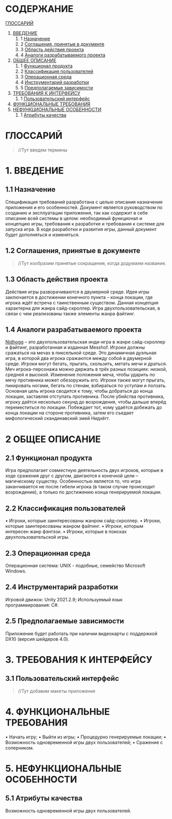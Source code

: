 # СОДЕРЖАНИЕ
[ГЛОССАРИЙ](#ГЛОССАРИЙ)

1. [ВВЕДЕНИЕ](#1.-ВВЕДЕНИЕ)
    1. 1 [Назначение](##1.1-Назначение)
    1. 2 [Соглашения, принятые в документе](##1.2-Соглашения,-принятые-в-документе)
    1. 3 [Область действия проекта](##1.3-Область-действия-проекта)
    1. 4 [Аналоги разрабатываемого проекта](##1.4-Аналоги-разрабатываемого-проекта)
2. [ОБЩЕЕ ОПИСАНИЕ](#2-ОБЩЕЕ-ОПИСАНИЕ)
    1. 1 [Функционал продукта](##2.1-Функционал-продукта)
    2. 2 [Классификация пользователей](##2.2-Классификация-пользователей)
    2. 3 [Операционная среда](##2.3-Операционная-среда)
    2. 4 [Инструментарий разработки](##2.4-Инструментарий-разработки)
    2. 5 [Предполагаемые зависимости](##2.5-Предполагаемые-зависимости)
3. [ТРЕБОВАНИЯ К ИНТЕРФЕЙСУ](#3-ТРЕБОВАНИЯ-К-ИНТЕРФЕЙСУ)
    1. 1	[Пользовательский интерфейс](##3.1-Пользовательский-интерфейс)
4.	[ФУНКЦИОНАЛЬНЫЕ ТРЕБОВАНИЯ](#4-ФУНКЦИОНАЛЬНЫЕ-ТРЕБОВАНИЯ)
5.	[НЕФУНКЦИОНАЛЬНЫЕ ОСОБЕННОСТИ](#5-НЕФУНКЦИОНАЛЬНЫЕ-ОСОБЕННОСТИ)
    1. 1	[Атрибуты качества](##5.1-Атрибуты-качества)

# ГЛОССАРИЙ

> //Тут введем термины

# 1.	ВВЕДЕНИЕ 

## 1.1	Назначение

Спецификация требований разработана с целью описания назначения приложения и его особенностей. Документ является руководством по созданию и эксплуатации приложения, так как содержит в себе описание всей системы в целом: необходимый функционал и концепцию игры, требования к разработке и требования к системе для запуска игра. В ходе разработки и развития игры, данный документ будет дополняться и изменяться. 

## 1.2	Соглашения, принятые в документе 

> //Тут изобразим принятые сокращения, когда додумаем название.

## 1.3	Область действия проекта 

Действия игры разворачиваются в двумерной среде. Идея игры заключается в достижении конечного пункта – конца локации, где игрока ждёт встреча с таинственным существом. Данная концепция характерна для жанра сайд-скроллер. Игра двухпользовательская, в связи с чем реализованы также элементы жанра файтинг. 

## 1.4	Аналоги разрабатываемого проекта 

[Nidhogg](https://nidhogggame.com/ "Nidhogg") – это двухпользовательская инди-игра в жанре сайд-скроллер и файтинг, разработанная и изданная Messhof. Игроки должны сражаться на мечах в пиксельной среде. Это динамичная дуэльная игра, в которой два игрока сражаются между собой в двумерной среде. Игроки могут бегать, прыгать, скользить, метать мечи и драться. Меч игрока-персонажа можно держать в трёх разных позициях: низкой, средней и высокой. Изменение положения меча, чтобы ударить по мечу противника может обезоружить его. Игроки также могут прыгать, пикировать ногами, бегать по стенам, взбираться по уступам и ползать. Основная цель игрока сводится к тому, чтобы добраться до конца локации, заставляя отступать противника. После убийства противника, игроку даётся несколько секунд до возрождения, чтобы дальше вперёд переместиться по локации. Побеждает тот, кому удаётся добежать до конца локации на стороне противника, затем его съедает мифологический скандинавский змей Нидхёгг.

# 2 ОБЩЕЕ ОПИСАНИЕ

## 2.1 Функционал продукта

Игра предполагает совместную деятельность двух игроков, которые в ходе сражения друг с другом, двигаются к конечной цели – магическому существу. Особенностью является то, что игра заканчивается не после гибели игрока (в таком случае происходит возрождение), а только по достижению конца генерируемой локации.

## 2.2 Классификация пользователей

•	Игроки, которые заинтересованы жанром сайд-скроллер.
•	Игроки, которые заинтересованы жанром файтинг.
•	Игроки, которым интересен жанр фэнтэзи.
•	Игроки, которые в поисках двухпользовательской игры.

## 2.3 Операционная среда

Операционная система: UNIX - подобные, семейство Microsoft Windows.

## 2.4 Инструментарий разработки

Игровой движок: Unity 2021.2.9;
Используемый язык программирования: C#.

## 2.5 Предполагаемые зависимости

Приложение будет работать при наличии видеокарты с поддержкой DX10 (версия шейдеров 4.0).



# 3.	ТРЕБОВАНИЯ К ИНТЕРФЕЙСУ

## 3.1	Пользовательский интерфейс

> //Тут добавим макеты приложения

# 4.	ФУНКЦИОНАЛЬНЫЕ ТРЕБОВАНИЯ

•	Начать игру;
•	Выйти из игры;
•	Процедурно генерируемые локации;
•	Возможность одновременной игры двух пользователей;
•	Сражение с соперником.

# 5.	НЕФУНКЦИОНАЛЬНЫЕ ОСОБЕННОСТИ

## 5.1	Атрибуты качества

Возможность одновременной игры двух пользователей.










